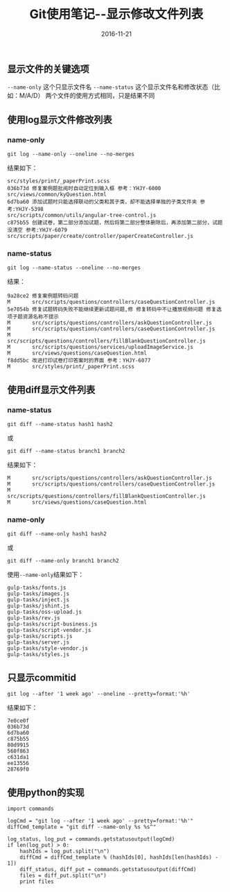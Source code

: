 ﻿---
title: "Git使用笔记--显示修改文件列表"
date: 2016-11-21
tags: ["Git"]
draft: false
---

## 显示文件的关键选项

`--name-only` 这个只显示文件名
`--name-status` 这个显示文件名和修改状态（比如：M/A/D）
两个文件的使用方式相同，只是结果不同


## 使用log显示文件修改列表

### name-only
```
git log --name-only --oneline --no-merges
```
结果如下：
```
src/styles/print/_paperPrint.scss
036b73d 修复案例题批阅时自动定位到输入框 参考：YHJY-6000
src/views/common/kyQuestion.html
6d7ba60 添加试题时只能选择联动的父类和其子类，却不能选择单独的子类文件夹 参考:YHJY-5398
src/scripts/common/utils/angular-tree-control.js
c875b55 创建试卷，第二部分添加试题，然后将第二部分整体删除后，再添加第二部分，试题没清空 参考:YHJY-6079
src/scripts/paper/create/controller/paperCreateController.js
```

### name-status
```
git log --name-status --oneline --no-merges
```
结果：
```
9a28ce2 修复案例题转码问题
M       src/scripts/questions/controllers/caseQuestionController.js
5e7054b 修复试题转码失败不能继续更新试题问题,修 修复转码中不让播放视频问题 修复选项子题资源名称不提示
M       src/scripts/questions/controllers/askQuestionController.js
M       src/scripts/questions/controllers/caseQuestionController.js
M       src/scripts/questions/controllers/fillBlankQuestionController.js
M       src/scripts/questions/services/uploadImageService.js
M       src/views/questions/caseQuestion.html
f8dd5bc 改进打印试卷打印答案时的界面 参考：YHJY-6077
M       src/styles/print/_paperPrint.scss
```


## 使用diff显示文件列表

### name-status
```
git diff --name-status hash1 hash2
```
或
```
git diff --name-status branch1 branch2
```
结果如下：
```
M       src/scripts/questions/controllers/askQuestionController.js
M       src/scripts/questions/controllers/caseQuestionController.js
M       src/scripts/questions/controllers/fillBlankQuestionController.js
M       src/views/questions/caseQuestion.html
```

### name-only
```
git diff --name-only hash1 hash2
```
或
```
git diff --name-only branch1 branch2
```
使用`--name-only`结果如下：
```
gulp-tasks/fonts.js
gulp-tasks/images.js
gulp-tasks/inject.js
gulp-tasks/jshint.js
gulp-tasks/oss-upload.js
gulp-tasks/rev.js
gulp-tasks/script-business.js
gulp-tasks/script-vendor.js
gulp-tasks/scripts.js
gulp-tasks/server.js
gulp-tasks/style-vendor.js
gulp-tasks/styles.js
```

## 只显示commitid
```
git log --after '1 week ago' --oneline --pretty=format:'%h'
```
结果如下：
```
7e0ce0f
036b73d
6d7ba60
c875b55
80d9915
560f863
c631da1
ee13556
28769f0
```

## 使用python的实现
```
import commands

logCmd = "git log --after '1 week ago' --pretty=format:'%h'"
diffCmd_template = "git diff --name-only %s %s^"

log_status, log_put = commands.getstatusoutput(logCmd)
if len(log_put) > 0:
    hashIds = log_put.split("\n")
    diffCmd = diffCmd_template % (hashIds[0], hashIds[len(hashIds) - 1])
    diff_status, diff_put = commands.getstatusoutput(diffCmd)
    files = diff_put.split("\n")
    print files
```